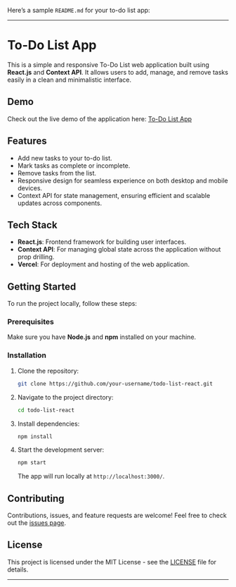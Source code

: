 Here’s a sample `README.md` for your to-do list app:

---

# To-Do List App

This is a simple and responsive To-Do List web application built using **React.js** and **Context API**. It allows users to add, manage, and remove tasks easily in a clean and minimalistic interface.

## Demo

Check out the live demo of the application here: [To-Do List App](https://todo-react-delta-lime.vercel.app/)

## Features

- Add new tasks to your to-do list.
- Mark tasks as complete or incomplete.
- Remove tasks from the list.
- Responsive design for seamless experience on both desktop and mobile devices.
- Context API for state management, ensuring efficient and scalable updates across components.

## Tech Stack

- **React.js**: Frontend framework for building user interfaces.
- **Context API**: For managing global state across the application without prop drilling.
- **Vercel**: For deployment and hosting of the web application.

## Getting Started

To run the project locally, follow these steps:

### Prerequisites

Make sure you have **Node.js** and **npm** installed on your machine.

### Installation

1. Clone the repository:

   ```bash
   git clone https://github.com/your-username/todo-list-react.git
   ```

2. Navigate to the project directory:

   ```bash
   cd todo-list-react
   ```

3. Install dependencies:

   ```bash
   npm install
   ```

4. Start the development server:

   ```bash
   npm start
   ```

   The app will run locally at `http://localhost:3000/`.

## Contributing

Contributions, issues, and feature requests are welcome! Feel free to check out the [issues page](https://github.com/your-username/todo-list-react/issues).

## License

This project is licensed under the MIT License - see the [LICENSE](LICENSE) file for details.

---
